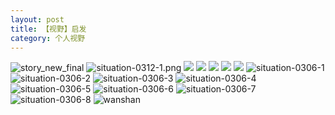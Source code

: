 ```yaml
---
layout: post
title: 【视野】启发
category: 个人视野
---
```

![story_new_final](http://r8s97vm6g.hd-bkt.clouddn.com/img/story_new_final_0322.png)
![situation-0312-1.png](http://r8s97vm6g.hd-bkt.clouddn.com/img/situation-0312-1.png)
![](http://r8s97vm6g.hd-bkt.clouddn.com/img/situation-0322-1.png)
![](http://r8s97vm6g.hd-bkt.clouddn.com/img/fragment-220322-2.png)
![](http://r8s97vm6g.hd-bkt.clouddn.com/img/fragment-220322-3.png)
![](http://r8s97vm6g.hd-bkt.clouddn.com/img/fragment-220322-4.png)
![](http://r8s97vm6g.hd-bkt.clouddn.com/img/fragment-220322-5.png)
![situation-0306-1](http://r8s97vm6g.hd-bkt.clouddn.com/img/situation-0306-1.png)
![situation-0306-2](http://r8s97vm6g.hd-bkt.clouddn.com/img/situation-0306-2.png)
![situation-0306-3](http://r8s97vm6g.hd-bkt.clouddn.com/img/situation-0306-3.png)
![situation-0306-4](http://r8s97vm6g.hd-bkt.clouddn.com/img/situation-0306-4.png)
![situation-0306-5](http://r8s97vm6g.hd-bkt.clouddn.com/img/situation-0306-5.png)
![situation-0306-6](http://r8s97vm6g.hd-bkt.clouddn.com/img/situation-0306-6.png)
![situation-0306-7](http://r8s97vm6g.hd-bkt.clouddn.com/img/situation-0306-7.png)
![situation-0306-8](http://r8s97vm6g.hd-bkt.clouddn.com/img/situation-0306-8.png)
![wanshan](http://r8s97vm6g.hd-bkt.clouddn.com/img/wanshan.png)



  




